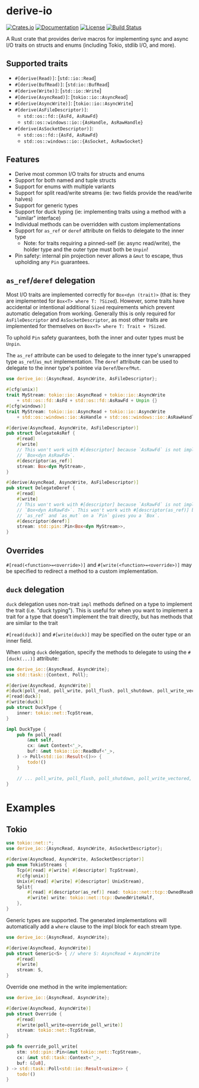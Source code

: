 # derive-io

[![Crates.io](https://img.shields.io/crates/v/derive-io.svg)](https://crates.io/crates/derive-io)
[![Documentation](https://docs.rs/derive-io/badge.svg)](https://docs.rs/derive-io)
[![License](https://img.shields.io/badge/license-MIT%2FApache--2.0-blue.svg)](README.md)
[![Build Status](https://github.com/mmastrac/derive-io/workflows/CI/badge.svg)](https://github.com/mmastrac/derive-io/actions)

A Rust crate that provides derive macros for implementing sync and async I/O traits on structs and enums (including Tokio, stdlib I/O, and more).

## Supported traits

- `#[derive(Read)]`: [`std::io::Read`]
- `#[derive(BufRead)]`: [`std:io::BufRead`]
- `#[derive(Write)]`: [`std::io::Write`]
- `#[derive(AsyncRead)]`: [`tokio::io::AsyncRead`]
- `#[derive(AsyncWrite)]`: [`tokio::io::AsyncWrite`]
- `#[derive(AsFileDescriptor)]`:
    - `std::os::fd::{AsFd, AsRawFd}`
    - `std::os::windows::io::{AsHandle, AsRawHandle}`
- `#[derive(AsSocketDescriptor)]`:
    - `std::os::fd::{AsFd, AsRawFd}`
    - `std::os::windows::io::{AsSocket, AsRawSocket}`

## Features

- Derive most common I/O traits for structs and enums
- Support for both named and tuple structs
- Support for enums with multiple variants
- Support for split read/write streams (ie: two fields provide the read/write halves)
- Support for generic types
- Support for duck typing (ie: implementing traits using a method with a "similar" interface)
- Individual methods can be overridden with custom implementations
- Support for `as_ref` or `deref` attribute on fields to delegate to the inner type
  - Note: for traits requiring a pinned-self (ie: async read/write), the holder
    type and the outer type must both be `Unpin`!
- Pin safety: internal pin projection never allows a `&mut` to escape, thus
  upholding any `Pin` guarantees.

## `as_ref`/`deref` delegation

Most I/O traits are implemented correctly for `Box<dyn (trait)>` (that is: they
are implemented for `Box<T> where T: ?Sized`). However, some traits have
accidental or intentional additional `Sized` requirements which prevent
automatic delegation from working. Generally this is only required for
`AsFileDescriptor` and `AsSocketDescriptor`, as most other traits are
implemented for themselves on `Box<T> where T: Trait + ?Sized`.

To uphold `Pin` safety guarantees, both the inner and outer types must be
`Unpin`.

The `as_ref` attribute can be used to delegate to the inner type's unwrapped
type `as_ref`/`as_mut` implementation. The `deref` attribute can be used to
delegate to the inner type's pointee via `Deref`/`DerefMut`.

```rust
use derive_io::{AsyncRead, AsyncWrite, AsFileDescriptor};

#[cfg(unix)]
trait MyStream: tokio::io::AsyncRead + tokio::io::AsyncWrite 
    + std::os::fd::AsFd + std::os::fd::AsRawFd + Unpin {}
#[cfg(windows)]
trait MyStream: tokio::io::AsyncRead + tokio::io::AsyncWrite 
    + std::os::windows::io::AsHandle + std::os::windows::io::AsRawHandle + Unpin {}

#[derive(AsyncRead, AsyncWrite, AsFileDescriptor)]
pub struct DelegateAsRef {
    #[read]
    #[write]
    // This won't work with #[descriptor] because `AsRawFd` is not implemented for
    // `Box<dyn AsRawFd>`.
    #[descriptor(as_ref)]
    stream: Box<dyn MyStream>,
}

#[derive(AsyncRead, AsyncWrite, AsFileDescriptor)]
pub struct DelegateDeref {
    #[read]
    #[write]
    // This won't work with #[descriptor] because `AsRawFd` is not implemented for
    // `Box<dyn AsRawFd>`. This won't work with #[descriptor(as_ref)] because
    // `as_ref` and `as_mut` on a `Pin` gives you a `Box`.
    #[descriptor(deref)]
    stream: std::pin::Pin<Box<dyn MyStream>>,
}
```

## Overrides

`#[read(<function>=<override>)]` and `#[write(<function>=<override>)]` may be
specified to redirect a method to a custom implementation.

## `duck` delegation

`duck` delegation uses non-trait `impl` methods defined on a type to implement
the trait (i.e. "duck typing"). This is useful for when you want to implement a
trait for a type that doesn't implement the trait directly, but has methods that
are similar to the trait

`#[read(duck)]` and `#[write(duck)]` may be specified on the outer type or an
inner field.

When using `duck` delegation, specify the methods to delegate to using the
`#[duck(...)]` attribute:

```rust
use derive_io::{AsyncRead, AsyncWrite};
use std::task::{Context, Poll};

#[derive(AsyncRead, AsyncWrite)]
#[duck(poll_read, poll_write, poll_flush, poll_shutdown, poll_write_vectored, is_write_vectored)]
#[read(duck)]
#[write(duck)]
pub struct DuckType {
    inner: tokio::net::TcpStream,
}

impl DuckType {
    pub fn poll_read(
        &mut self,
        cx: &mut Context<'_>,
        buf: &mut tokio::io::ReadBuf<'_>,
    ) -> Poll<std::io::Result<()>> {
        todo!()
    }

    // ... poll_write, poll_flush, poll_shutdown, poll_write_vectored, is_write_vectored, etc
}
```

# Examples

## Tokio

```rust
use tokio::net::*;
use derive_io::{AsyncRead, AsyncWrite, AsSocketDescriptor};

#[derive(AsyncRead, AsyncWrite, AsSocketDescriptor)]
pub enum TokioStreams {
    Tcp(#[read] #[write] #[descriptor] TcpStream),
    #[cfg(unix)]
    Unix(#[read] #[write] #[descriptor] UnixStream),
    Split{ 
        #[read] #[descriptor(as_ref)] read: tokio::net::tcp::OwnedReadHalf, 
        #[write] write: tokio::net::tcp::OwnedWriteHalf,
    },
}
```

Generic types are supported. The generated implementations will automatically
add a `where` clause to the impl block for each stream type.

```rust
use derive_io::{AsyncRead, AsyncWrite};

#[derive(AsyncRead, AsyncWrite)]
pub struct Generic<S> { // where S: AsyncRead + AsyncWrite
    #[read]
    #[write]
    stream: S,
}
```

Override one method in the write implementation:

```rust
use derive_io::{AsyncRead, AsyncWrite};

#[derive(AsyncRead, AsyncWrite)]
pub struct Override {
    #[read]
    #[write(poll_write=override_poll_write)]
    stream: tokio::net::TcpStream,
}

pub fn override_poll_write(
    stm: std::pin::Pin<&mut tokio::net::TcpStream>,
    cx: &mut std::task::Context<'_>,
    buf: &[u8],
) -> std::task::Poll<std::io::Result<usize>> {
    todo!()
}
```
